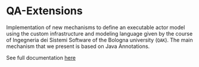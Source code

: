 # QA-Extensions

Implementation of new mechanisms to define an executable actor model using the
custom infrastructure and modeling language given by the course of Ingegneria dei Sistemi
Software of the Bologna university (`QAK`).
The main mechanism that we present is based on Java Annotations.

See full documentation [here](./QA-Extensions.pdf)
